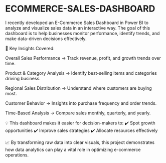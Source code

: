 # ECOMMERCE-SALES-DASHBOARD
I recently developed an E-Commerce Sales Dashboard in Power BI to analyze and visualize sales data in an interactive way. The goal of this dashboard is to help businesses monitor performance, identify trends, and make data-driven decisions effectively.

🔎 Key Insights Covered:

Overall Sales Performance → Track revenue, profit, and growth trends over time.

Product & Category Analysis → Identify best-selling items and categories driving business.

Regional Sales Distribution → Understand where customers are buying most.

Customer Behavior → Insights into purchase frequency and order trends.

Time-Based Analysis → Compare sales monthly, quarterly, and yearly.

💡 This dashboard makes it easier for decision-makers to:
✔️ Spot growth opportunities
✔️ Improve sales strategies
✔️ Allocate resources effectively

📈 By transforming raw data into clear visuals, this project demonstrates how data analytics can play a vital role in optimizing e-commerce operations.

